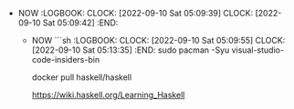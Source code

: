 - NOW
  :LOGBOOK:
  CLOCK: [2022-09-10 Sat 05:09:39]
  CLOCK: [2022-09-10 Sat 05:09:42]
  :END:
	- NOW ```sh
	  :LOGBOOK:
	  CLOCK: [2022-09-10 Sat 05:09:55]
	  CLOCK: [2022-09-10 Sat 05:13:35]
	  :END:
	  sudo pacman -Syu visual-studio-code-insiders-bin
	  
	  docker pull haskell/haskell
	  
	  https://wiki.haskell.org/Learning_Haskell
	  ```